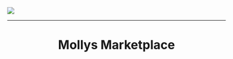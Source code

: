 <img src="https://raw.githubusercontent.com/mollys-uzbekistan/.github/master/profile/section.jpg"/>
<hr/>
<h1 align="center">Mollys Marketplace</h1>
